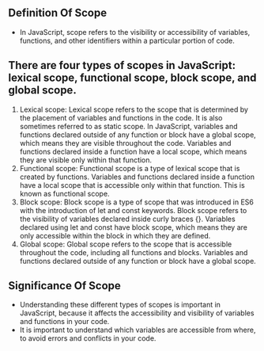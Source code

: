 ## Definition Of Scope
- In JavaScript, scope refers to the visibility or accessibility of variables, functions, and other identifiers within a particular portion of code.

## There are four types of scopes in JavaScript: lexical scope, functional scope, block scope, and global scope.
1. Lexical scope: Lexical scope refers to the scope that is determined by the placement of variables and functions in the code. It is also sometimes referred to as static scope. In JavaScript, variables and functions declared outside of any function or block have a global scope, which means they are visible throughout the code. Variables and functions declared inside a function have a local scope, which means they are visible only within that function.
2. Functional scope: Functional scope is a type of lexical scope that is created by functions. Variables and functions declared inside a function have a local scope that is accessible only within that function. This is known as functional scope.
3. Block scope: Block scope is a type of scope that was introduced in ES6 with the introduction of let and const keywords. Block scope refers to the visibility of variables declared inside curly braces {}. Variables declared using let and const have block scope, which means they are only accessible within the block in which they are defined.
4. Global scope: Global scope refers to the scope that is accessible throughout the code, including all functions and blocks. Variables and functions declared outside of any function or block have a global scope.

## Significance Of Scope
- Understanding these different types of scopes is important in JavaScript, because it affects the accessibility and visibility of variables and functions in your code.
- It is important to understand which variables are accessible from where, to avoid errors and conflicts in your code.